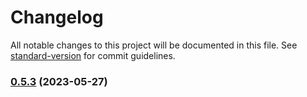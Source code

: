 # Changelog

All notable changes to this project will be documented in this file. See [standard-version](https://github.com/conventional-changelog/standard-version) for commit guidelines.

### [0.5.3](https://github.com/Justin3go/xiaoyou-mp/compare/v0.5.2...v0.5.3) (2023-05-27)
